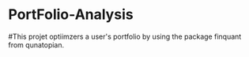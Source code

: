 # PortFolio-Analysis
#This projet optiimzers a user's portfolio by using the package finquant from qunatopian.
